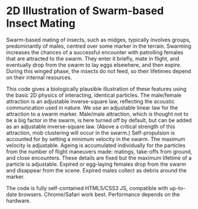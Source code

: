 # 2D Illustration of Swarm-based Insect Mating

 Swarm-based mating of insects, such as midges, typically involves
  groups, predominantly of males, centred over some marker in the
  terrain. Swarming increases the chances of a successful encounter with
  patrolling females that are attracted to the swarm. They enter it
  briefly, mate in flight, and eventually drop from the swarm to lay
  eggs elsewhere, and then expire. During this winged phase, the insects
  do not feed, so their lifetimes depend on their internal resources.

  This code gives a biologically plausible illustration of these
  features using the basic 2D physics of interacting, identical
  particles. The male/female attraction is an adjustable inverse-square
  law, reflecting the acoustic communication used in nature. We use an
  adjustable linear law for the attraction to a swarm marker. Male/male
  attraction, which is thought not to be a big factor in the swarm, is
  here turned off by default, but can be added as an adjustable
  inverse-square law.  (Above a critical strength of this attraction, 
  mob clustering will occur in the swarm.) Self-propulsion is
  accounted for by setting a minimum velocity in the swarm. The maximum
  velocity is adjustable. Ageing is accumulated individually for the
  particles from the number of flight maneuvers made: matings, take-offs
  from ground, and close encounters. These details are fixed but the
  maximum lifetime of a particle is adjustable. Expired or egg-laying
  females drop from the swarm and disappear from the scene. Expired
  males collect as debris around the marker.

  The code is fully self-contained HTML5/CSS3 JS, compatible with
  up-to-date browsers. Chrome/Safari work best. Performance depends on the
  hardware.
